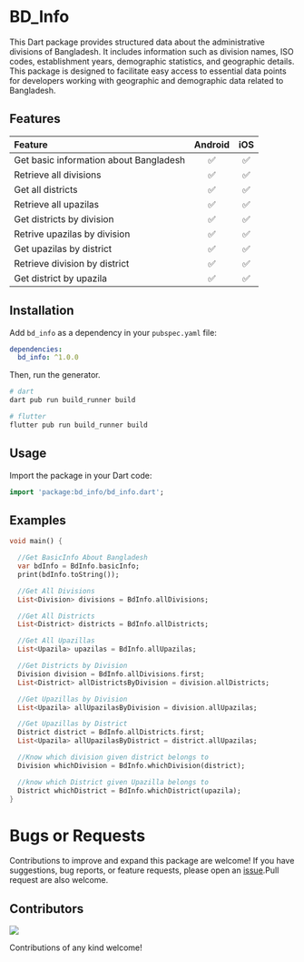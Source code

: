 # BD_Info

This Dart package provides structured data about the administrative divisions of Bangladesh. It includes information such as division names, ISO codes, establishment years, demographic statistics, and geographic details. This package is designed to facilitate easy access to essential data points for developers working with geographic and demographic data related to Bangladesh.

## Features

| Feature                                   | Android |  iOS  |
| :---------------------------------------- | :-----: | :---: |
| Get basic information about Bangladesh    |   ✅    |  ✅   |
| Retrieve all divisions                    |   ✅    |  ✅   |
| Get all districts                         |   ✅    |  ✅   |
| Retrieve all upazilas                     |   ✅    |  ✅   |
| Get districts by division                 |   ✅    |  ✅   |
| Retrive upazilas by division              |   ✅    |  ✅   |
| Get upazilas by district                  |   ✅    |  ✅   |
| Retrieve division by district             |   ✅    |  ✅   |
| Get district by upazila                   |   ✅    |  ✅   |


## Installation

Add `bd_info` as a dependency in your `pubspec.yaml` file:

```yaml
dependencies:
  bd_info: ^1.0.0
```

Then, run the generator.

```sh
# dart
dart pub run build_runner build

# flutter	
flutter pub run build_runner build
```

## Usage

Import the package in your Dart code:

```dart
import 'package:bd_info/bd_info.dart';
```
## Examples

```dart
void main() {

  //Get BasicInfo About Bangladesh
  var bdInfo = BdInfo.basicInfo;
  print(bdInfo.toString());

  //Get All Divisions
  List<Division> divisions = BdInfo.allDivisions;

  //Get All Districts
  List<District> districts = BdInfo.allDistricts;

  //Get All Upazillas
  List<Upazila> upazilas = BdInfo.allUpazilas;

  //Get Districts by Division
  Division division = BdInfo.allDivisions.first;
  List<District> allDistrictsByDivision = division.allDistricts;

  //Get Upazillas by Division
  List<Upazila> allUpazilasByDivision = division.allUpazilas;

  //Get Upazillas by District
  District district = BdInfo.allDistricts.first;
  List<Upazila> allUpazilasByDistrict = district.allUpazilas;

  //Know which division given district belongs to
  Division whichDivision = BdInfo.whichDivision(district);

  //know which District given Upazilla belongs to
  District whichDistrict = BdInfo.whichDistrict(upazila);
}
```

# Bugs or Requests
Contributions to improve and expand this package are welcome! If you have suggestions, bug reports, or feature requests, please open an [issue](https://github.com/Khalidhassan3011/bd_info).Pull request are also welcome.

## Contributors 

<a href="https://github.com/Khalidhassan3011/bd_info/graphs/contributors"><img src="https://avatars.githubusercontent.com/u/126274619?s=40&u=616ca9dc589c272ad73af9d4f67b41c364fa876c&v=4" /></a>



Contributions of any kind welcome!
